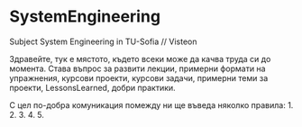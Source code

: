 # SystemEngineering
Subject System Engineering in TU-Sofia // Visteon

Здравейте,
тук е мястото, където всеки може да качва труда си до момента.
Става въпрос за развити лекции, примерни формати на упражнения, курсови проекти, курсови задачи, примерни теми за проекти, LessonsLearned, добри практики. 

С цел по-добра комуникация помежду ни ще въведа няколко правила:
1.
2.
3.
4.
5.

